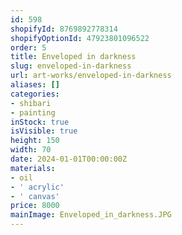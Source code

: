 ```yaml
---
id: 598
shopifyId: 8769892778314
shopifyOptionId: 47923801096522
order: 5
title: Enveloped in darkness
slug: enveloped-in-darkness
url: art-works/enveloped-in-darkness
aliases: []
categories:
- shibari
- painting
inStock: true
isVisible: true
height: 150
width: 70
date: 2024-01-01T00:00:00Z
materials:
- oil
- ' acrylic'
- ' canvas'
price: 8000
mainImage: Enveloped_in_darkness.JPG
---
```

